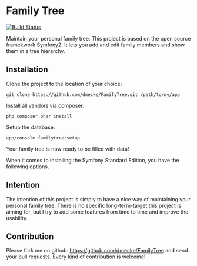 Family Tree
===========

[![Build Status](https://travis-ci.org/dmecke/FamilyTree.png?branch=master)](https://travis-ci.org/dmecke/FamilyTree)

Maintain your personal family tree. This project is based on the open source
framekwork Symfony2. It lets you add and edit family members and show them in
a tree hierarchy.

Installation
------------

Clone the project to the location of your choice:

    git clone https://github.com/dmecke/FamilyTree.git /path/to/my/app


Install all vendors via composer:

    php composer.phar install

Setup the database:

    app/console familytree:setup

Your family tree is now ready to be filled with data!

When it comes to installing the Symfony Standard Edition, you have the
following options.


Intention
---------

The intention of this project is simply to have a nice way of maintaining
your personal family tree. There is no specific long-term-target this project
is aiming for, but I try to add some features from time to time and improve
the usability.


Contribution
------------

Please fork me on github: https://github.com/dmecke/FamilyTree and send your
pull requests. Every kind of contribution is welcome!
